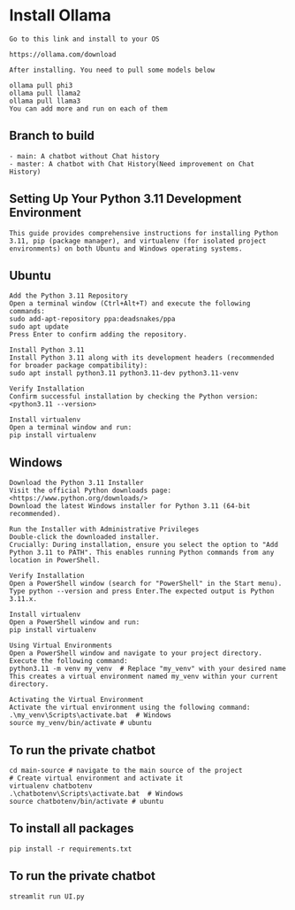 # Install Ollama

    Go to this link and install to your OS

    https://ollama.com/download

    After installing. You need to pull some models below

    ollama pull phi3
    ollama pull llama2
    ollama pull llama3
    You can add more and run on each of them

## Branch to build

    - main: A chatbot without Chat history
    - master: A chatbot with Chat History(Need improvement on Chat History)

## Setting Up Your Python 3.11 Development Environment

    This guide provides comprehensive instructions for installing Python 3.11, pip (package manager), and virtualenv (for isolated project environments) on both Ubuntu and Windows operating systems.

## Ubuntu

    Add the Python 3.11 Repository
    Open a terminal window (Ctrl+Alt+T) and execute the following commands:
    sudo add-apt-repository ppa:deadsnakes/ppa
    sudo apt update
    Press Enter to confirm adding the repository.

    Install Python 3.11
    Install Python 3.11 along with its development headers (recommended for broader package compatibility):
    sudo apt install python3.11 python3.11-dev python3.11-venv

    Verify Installation
    Confirm successful installation by checking the Python version: <python3.11 --version>

    Install virtualenv
    Open a terminal window and run:
    pip install virtualenv

## Windows

    Download the Python 3.11 Installer
    Visit the official Python downloads page: <https://www.python.org/downloads/>
    Download the latest Windows installer for Python 3.11 (64-bit recommended).

    Run the Installer with Administrative Privileges
    Double-click the downloaded installer.
    Crucially: During installation, ensure you select the option to "Add Python 3.11 to PATH". This enables running Python commands from any location in PowerShell.

    Verify Installation
    Open a PowerShell window (search for "PowerShell" in the Start menu).
    Type python --version and press Enter.The expected output is Python 3.11.x.

    Install virtualenv
    Open a PowerShell window and run:
    pip install virtualenv

    Using Virtual Environments
    Open a PowerShell window and navigate to your project directory. Execute the following command:
    python3.11 -m venv my_venv  # Replace "my_venv" with your desired name
    This creates a virtual environment named my_venv within your current directory.

    Activating the Virtual Environment
    Activate the virtual environment using the following command:
    .\my_venv\Scripts\activate.bat  # Windows
    source my_venv/bin/activate # ubuntu

## To run the private chatbot

    cd main-source # navigate to the main source of the project
    # Create virtual environment and activate it
    virtualenv chatbotenv
    .\chatbotenv\Scripts\activate.bat  # Windows
    source chatbotenv/bin/activate # ubuntu

## To install all packages

    pip install -r requirements.txt

## To run the private chatbot

    streamlit run UI.py
